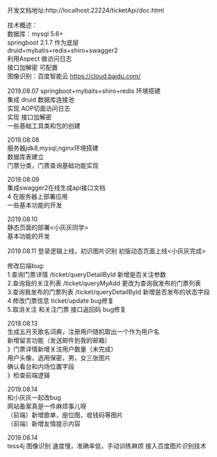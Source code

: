 开发文档地址:http://localhost:22224/ticketApi/doc.html<br>

技术概述：<br>
数据库：mysql 5.6+ <br>
springboot 2.1.7  作为底层<br>
druid+mybatis+redis+shiro+swagger2<br>
利用Aspect 做访问日志<br>
接口加解密 可配置<br>
图像识别：百度智能云 https://cloud.baidu.com/<br>


2019.08.07
springboot+mybaits+shiro+redis 环境搭建<br>
集成 druid 数据库连接池<br>
实现 AOP切面访问日志<br>
实现 接口加解密<br>
一些基础工具类和包的创建<br>


2019.08.08<br>
服务器jdk8,mysql,nginx环境搭建<br>
数据库表建立<br>
门票分类，门票查询基础功能实现<br>

2019.08.09<br>
集成swagger2在线生成api接口文档<br>4
在服务器上部署应用<br>
一些基本功能的开发<br>

2019.08.10<br>
静态页面的部署<小灰灰同学><br>
基本功能的开发<br>

2019.08.11
登录逻辑上线，初识图片识别
初版动态页面上线<小灰灰完成><br>

修改后端bug:<br>
1.查询门票详情  /ticket/queryDetailById 新增是否关注参数<br>
2.查询我的关注列表  /ticket/queryMyAdd 更改为查询我发布的门票列表<br>
3.查询我发布的门票列表 /ticket/queryDetailById 新增是否发布的状态字段<br>
4.修改门票信息 ticket/update bug修复<br>
5.取消关注 和关注门票 接口返回码 bug修复<br>


2019.08.13<br>
生成五月天歌名词典，注册用户随机取出一个作为用户名<br>
新增留言功能（发送邮件到我的邮箱）<br>
》门票详情新增关注用户数量（未完成）<br>
用户头像，选用保密，男，女三张图片<br>
确认看台和内场位置字段<br>
》检查前端逻辑<br>

2019.08.14<br>
和小灰灰一起改bug<br>
网站备案真是一件麻烦事儿呀<br>
（前端）新增歌单，座位图，收钱码等图片<br>
（前端）新增友情提示内容<br>

2019.08.14<br>
tess4j 图像识别 速度慢，准确率低，手动训练麻烦
接入百度图片识别技术

